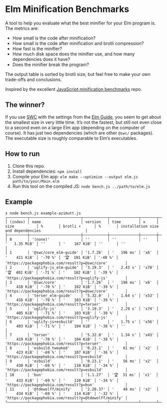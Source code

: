 # Elm Minification Benchmarks

A tool to help you evaluate what the best minifier for your Elm program is. The metrics are:

- How small is the code after minification?
- How small is the code after minification and brotli compression?
- How fast is the minifier?
- How much disk space does the minifier use, and how many dependencies does it have?
- Does the minifier break the program?

The output table is sorted by brotli size, but feel free to make your own trade-offs and conclusions.

Inspired by the excellent [JavaScript minification benchmarks](https://github.com/privatenumber/minification-benchmarks) repo.

## The winner?

If you use [SWC](https://swc.rs/) with the settings from the [Elm Guide](https://guide.elm-lang.org/optimization/asset_size), you seem to get about the smallest size in very little time. It’s not the fastest, but still not even close to a second even on a large Elm app (depending on the computer of course). It has just two dependencies (which are other `@swc/` packages). The executable size is roughly comparable to Elm’s executables.

## How to run

1. Clone this repo.
2. Install dependencies: `npm install`
3. Compile your Elm app: `elm make --optimize --output elm.js path/to/your/Main.elm`
4. Run this tool on the compiled JS: `node bench.js ../path/to/elm.js`

## Example

```
❯ node bench.js example-azimutt.js
┌─────────┬───────────────────────┬───────────┬─────────────┬───────┬───────────────┬─────────┬───────────────┬─────────┬───────────────────────────────────────────────────────┐
│ (index) │ name                  │ version   │ time        │ x     │ size          │ %       │ brotli ⬇      │ %       │ installation size and dependencies                    │
├─────────┼───────────────────────┼───────────┼─────────────┼───────┼───────────────┼─────────┼───────────────┼─────────┼───────────────────────────────────────────────────────┤
│ 0       │ '(none)'              │ ''        │ ''          │ ''    │ '   1.35 MiB' │ ''      │ '    167 KiB' │ ''      │ ''                                                    │
│ 1       │ '@swc/core_elm-guide' │ '1.7.26'  │ '   196 ms' │ 'x6'  │ '    411 KiB' │ '-70 %' │ '🏆  101 KiB' │ '-40 %' │ 'https://packagephobia.com/result?p=@swc/core'        │
│ 2       │ 'uglify-js_elm-guide' │ '3.19.3'  │ '   2.43 s' │ 'x78' │ '🏆  402 KiB' │ '-71 %' │ '    102 KiB' │ '-39 %' │ 'https://packagephobia.com/result?p=uglify-js'        │
│ 3       │ '@swc/core'           │ '1.7.26'  │ '   198 ms' │ 'x6'  │ '    410 KiB' │ '-70 %' │ '    102 KiB' │ '-39 %' │ 'https://packagephobia.com/result?p=@swc/core'        │
│ 4       │ 'terser_elm-guide'    │ '5.32.0'  │ '   1.64 s' │ 'x53' │ '    416 KiB' │ '-70 %' │ '    103 KiB' │ '-39 %' │ 'https://packagephobia.com/result?p=terser'           │
│ 5       │ 'uglify-js'           │ '3.19.3'  │ '   2.29 s' │ 'x74' │ '    405 KiB' │ '-71 %' │ '    103 KiB' │ '-38 %' │ 'https://packagephobia.com/result?p=uglify-js'        │
│ 6       │ 'uglify-js+esbuild'   │ ''        │ '   1.75 s' │ 'x56' │ '    403 KiB' │ '-71 %' │ '    104 KiB' │ '-38 %' │ ''                                                    │
│ 7       │ 'terser'              │ '5.32.0'  │ '   1.34 s' │ 'x43' │ '    419 KiB' │ '-70 %' │ '    104 KiB' │ '-38 %' │ 'https://packagephobia.com/result?p=terser'           │
│ 8       │ 'esbuild_tweaked'     │ '0.23.1'  │ '    61 ms' │ 'x2'  │ '    423 KiB' │ '-69 %' │ '    107 KiB' │ '-36 %' │ 'https://packagephobia.com/result?p=esbuild'          │
│ 9       │ 'esbuild'             │ '0.23.1'  │ '    56 ms' │ 'x2'  │ '    430 KiB' │ '-69 %' │ '    110 KiB' │ '-34 %' │ 'https://packagephobia.com/result?p=esbuild'          │
│ 10      │ 'bun'                 │ '1.1.27'  │ '🏆  31 ms' │ 'x1'  │ '    433 KiB' │ '-69 %' │ '    110 KiB' │ '-34 %' │ 'https://packagephobia.com/result?p=bun'              │
│ 11      │ '@tdewolff/minify'    │ '2.20.37' │ '    48 ms' │ 'x2'  │ '    434 KiB' │ '-69 %' │ '    114 KiB' │ '-32 %' │ 'https://packagephobia.com/result?p=@tdewolff/minify' │
└─────────┴───────────────────────┴───────────┴─────────────┴───────┴───────────────┴─────────┴───────────────┴─────────┴───────────────────────────────────────────────────────┘
```
